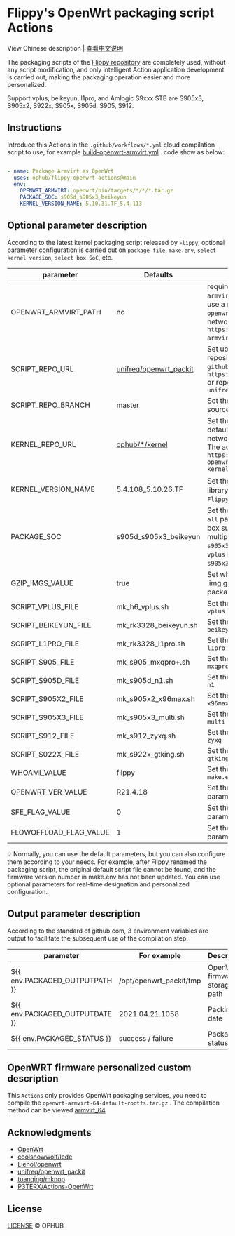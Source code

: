 # Flippy's OpenWrt packaging script Actions

View Chinese description  |  [查看中文说明](README.cn.md)

The packaging scripts of the [Flippy repository](https://github.com/unifreq/openwrt_packit) are completely used, without any script modification, and only intelligent Action application development is carried out, making the packaging operation easier and more personalized.

Support vplus, beikeyun, l1pro, and Amlogic S9xxx STB are S905x3, S905x2, S922x, S905x, S905d, S905, S912.

## Instructions

Introduce this Actions in the `.github/workflows/*.yml` cloud compilation script to use, for example [build-openwrt-armvirt.yml](https://github.com/ophub/op/blob/main/.github/workflows/build-openwrt-armvirt.yml) . code show as below:

```yaml

- name: Package Armvirt as OpenWrt
  uses: ophub/flippy-openwrt-actions@main
  env:
    OPENWRT_ARMVIRT: openwrt/bin/targets/*/*/*.tar.gz
    PACKAGE_SOC: s905d_s905x3_beikeyun
    KERNEL_VERSION_NAME: 5.10.31.TF_5.4.113

```

## Optional parameter description

According to the latest kernel packaging script released by `Flippy`, optional parameter configuration is carried out on `package file`, `make.env`, `select kernel version`, `select box SoC`, etc.

| parameter              | Defaults               | Description                                                   |
|------------------------|------------------------|---------------------------------------------------------------|
| OPENWRT_ARMVIRT_PATH   | no                     | required. Set the file path of `openwrt-armvirt-64-default-rootfs.tar.gz` , you can use a relative path such as `openwrt/bin/targets/*/*/*.tar.gz` or the network file download address. E.g `https://github.com/*/releases/*/openwrt-armvirt-64-default-rootfs.tar.gz` . |
| SCRIPT_REPO_URL        | [unifreq/openwrt_packit](https://github.com/ophub/flippy-openwrt-actions/blob/main/openwrt_flippy.sh#L21) | Set up the packaging script source code repository. You can fill in the full URL of `github` such as `https://github.com/unifreq/openwrt_packit` or repository/project abbreviation such as `unifreq/openwrt_packit` |
| SCRIPT_REPO_BRANCH     | master                 | Set the branch of the packaged script source code repository. |
| KERNEL_REPO_URL        | [ophub/*/kernel](https://github.com/ophub/flippy-openwrt-actions/blob/main/openwrt_flippy.sh#L23) | Set the kernel download address, Used by default from [kernel](https://github.com/ophub/amlogic-s9xxx-openwrt/tree/main/amlogic-s9xxx/amlogic-kernel/kernel) , You can set it as other network download address. `svn checkout` The address format is like `https://github.com/ophub/amlogic-s9xxx-openwrt/trunk/amlogic-s9xxx/amlogic-kernel/kernel` |
| KERNEL_VERSION_NAME    | 5.4.108_5.10.26.TF     | Set the kernel version，Ophub's [kernel](https://github.com/ophub/amlogic-s9xxx-openwrt/tree/main/amlogic-s9xxx/amlogic-kernel/kernel) library contains many original kernels of `Flippy`, you can view and choose to specify. |
| PACKAGE_SOC            | s905d_s905x3_beikeyun  | Set the `SoC` of the packaging box, the default `all` packs all boxes, you can specify a single box such as `s905x3`, you can choose multiple boxes to use _ connection such as `s905x3_s905d` . SOC code of each box is: `vplus` `beikeyun` `l1pro` `s905` `s905d` `s905x2` `s905x3` `s912` `s922x` |
| GZIP_IMGS_VALUE        | true                   | Set whether to automatically compress to .img.gz file after packaging (compression package upload and download faster) |
| SCRIPT_VPLUS_FILE      | mk_h6_vplus.sh         | Set the script file name for packaging `h6 vplus` |
| SCRIPT_BEIKEYUN_FILE   | mk_rk3328_beikeyun.sh  | Set the script file name for packaging `rk3328 beikeyun` |
| SCRIPT_L1PRO_FILE      | mk_rk3328_l1pro.sh     | Set the script file name for packaging `rk3328 l1pro` |
| SCRIPT_S905_FILE       | mk_s905_mxqpro+.sh     | Set the script file name for packaging `s905 mxqpro+` |
| SCRIPT_S905D_FILE      | mk_s905d_n1.sh         | Set the script file name for packaging `s905d n1` |
| SCRIPT_S905X2_FILE     | mk_s905x2_x96max.sh    | Set the script file name for packaging `s905x2 x96max` |
| SCRIPT_S905X3_FILE     | mk_s905x3_multi.sh     | Set the script file name for packaging `s905x3 multi` |
| SCRIPT_S912_FILE       | mk_s912_zyxq.sh        | Set the script file name for packaging `s912 zyxq` |
| SCRIPT_S022X_FILE      | mk_s922x_gtking.sh     | Set the script file name for packaging `s922x gtking` |
| WHOAMI_VALUE           | flippy                 | Set the value of the `WHOAMI` parameter in `make.env` |
| OPENWRT_VER_VALUE      | R21.4.18               | Set the value of the `OPENWRT_VER_VALUE` parameter in `make.env` |
| SFE_FLAG_VALUE         | 0                      | Set the value of the `SFE_FLAG_VALUE` parameter in `make.env` |
| FLOWOFFLOAD_FLAG_VALUE | 1                      | Set the value of the `FLOWOFFLOAD_FLAG_VALUE` parameter in `make.env` |

💡 Normally, you can use the default parameters, but you can also configure them according to your needs. For example, after Flippy renamed the packaging script, the original default script file cannot be found, and the firmware version number in make.env has not been updated. You can use optional parameters for real-time designation and personalized configuration.

## Output parameter description

According to the standard of github.com, 3 environment variables are output to facilitate the subsequent use of the compilation step.

| parameter                                | For example             | Description                   |
|------------------------------------------|-------------------------|-------------------------------|
| ${{ env.PACKAGED_OUTPUTPATH }}           | /opt/openwrt_packit/tmp | OpenWrt firmware storage path |
| ${{ env.PACKAGED_OUTPUTDATE }}           | 2021.04.21.1058         | Packing date                  |
| ${{ env.PACKAGED_STATUS }}               | success / failure       | Package status                |

## OpenWRT firmware personalized custom description

This `Actions` only provides OpenWrt packaging services, you need to compile the `openwrt-armvirt-64-default-rootfs.tar.gz` . The compilation method can be viewed [armvirt_64](https://github.com/ophub/op/tree/main/router/armvirt_64)

## Acknowledgments

- [OpenWrt](https://github.com/openwrt/openwrt)
- [coolsnowwolf/lede](https://github.com/coolsnowwolf/lede)
- [Lienol/openwrt](https://github.com/Lienol/openwrt)
- [unifreq/openwrt_packit](https://github.com/unifreq/openwrt_packit)
- [tuanqing/mknop](https://github.com/tuanqing/mknop)
- [P3TERX/Actions-OpenWrt](https://github.com/P3TERX/Actions-OpenWrt)

## License

[LICENSE](https://github.com/ophub/flippy-openwrt-actions/blob/main/LICENSE) © OPHUB

